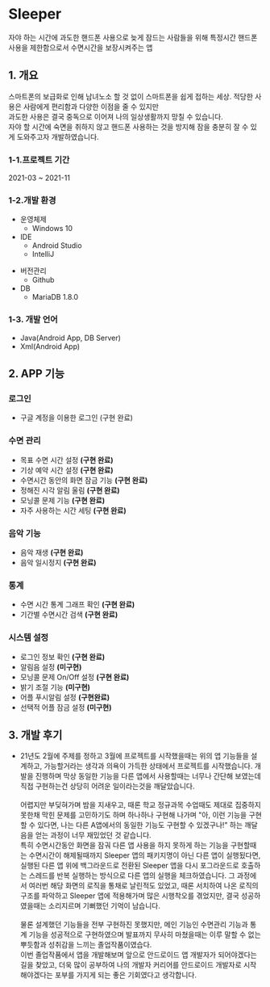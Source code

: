 # Sleeper
자야 하는 시간에 과도한 핸드폰 사용으로 늦게 잠드는 사람들을 위해 특정시간 핸드폰 사용을 제한함으로서 수면시간을 보장시켜주는 앱

## 1. 개요
스마트폰의 보급화로 인해 남녀노소 할 것 없이 스마트폰을 쉽게 접하는 세상. 적당한 사용은 사람에게 편리함과 다양한 이점을 줄 수 있지만</br>
과도한 사용은 결국 중독으로 이어져 나의 일상생활까지 망칠 수 있습니다.</br>
자야 할 시간에 숙면을 취하지 않고 핸드폰 사용하는 것을 방지해 잠을 충분히 잘 수 있게 도와주고자 개발하였습니다.

### 1-1.프로젝트 기간
2021-03 ~ 2021-11

### 1-2.개발 환경
  * 운영체제
    - Windows 10
  * IDE  
    - Android Studio
    - IntelliJ
  - 버전관리
    - Github
  - DB
    - MariaDB 1.8.0

### 1-3. 개발 언어
  - Java(Android App, DB Server)
  - Xml(Android App)
 

 ## 2. APP 기능
 ### 로그인
  - 구글 계정을 이용한 로그인 (구현 완료)
 ### 수면 관리
 - 목표 수면 시간 설정 <b>(구현 완료)</b>
 - 기상 예약 시간 설정 <b>(구현 완료)</b>
 - 수면시간 동안의 화면 잠금 기능 <b>(구현 완료)</b>
 - 정해진 시각 알림 울림 <b>(구현 완료)</b>
 - 모닝콜 문제 기능 <b>(구현 완료)</b>
 - 자주 사용하는 시간 세팅 <b>(구현 완료)</b>
### 음악 기능
  - 음악 재생 <b>(구현 완료)</b>
  - 음악 일시정지 <b>(구현 완료)</b>
### 통계
  - 수면 시간 통계 그래프 확인 <b>(구현 완료)</b>
  - 기간별 수면시간 검색 <b>(구현 완료)</b>
### 시스템 설정
  - 로그인 정보 확인 <b>(구현 완료)</b>
  - 알림음 설정 <b>(미구현)</b>
  - 모닝콜 문제 On/Off 설정 <b>(구현 완료)</b>
  - 밝기 조절 기능 <b>(미구현)</b>
  - 어플 푸시알림 설정 <b>(구현완료)</b>
  - 선택적 어플 잠금 설정 <b>(미구현)</b>

## 3. 개발 후기
  - 21년도 2월에 주제를 정하고 3월에 프로젝트를 시작했을때는 위의 앱 기능들을 설계하고, 가능할거라는 생각과 의욕이 가득한 상태에서 프로젝트를 시작했습니다. 개발을 진행하며 막상 동일한 기능을 다른 앱에서 사용할때는 너무나 간단해 보였는데 직접 구현하는건 상당히 어려운 일이라는것을 깨달았습니다. <br><br>
  어렵지만 부딪혀가며 밤을 지새우고, 때론 학교 정규과목 수업때도 제대로 집중하지 못한채 막힌 문제를 고민하기도 하며 하나하나 구현해 나가며 "아, 이런 기능을 구현할 수 있다면, 나는 다른 A앱에서의 동일한 기능도 구현할 수 있겠구나!" 하는 깨달음을 얻는 과정이 너무 재밌었던 것 같습니다.  
  특히 수면시간동안 화면을 잠궈 다른 앱 사용을 하지 못하게 하는 기능을 구현할때는 수면시간이 해제될때까지 Sleeper 앱의 패키지명이 아닌 다른 앱이 실행됬다면, 실행된 다른 앱 위에 백그라운드로 전환된 Sleeper 앱을 다시 포그라운드로 호출하는 스레드를 반복 실행하는 방식으로 다른 앱의 실행을 체크하였습니다. 그 과정에서 여러번 해당 화면의 로직을 통채로 날린적도 있었고, 때론 서치하여 나온 로직의 구조를 파악하고 Sleeper 앱에 적용해가며 많은 시행착오를 겪었지만, 결국 성공하였을때는 소리지르며 기뻐했던 기억이 남습니다.<br><br> 
  물론 설계했던 기능들을 전부 구현하진 못했지만, 메인 기능인 수면관리 기능과 통계 기능을 성공적으로 구현하였으며 발표까지 무사히 마쳤을때는 이루 말할 수 없는 뿌듯함과 성취감을 느끼는 졸업작품이였습다.  
  이번 졸업작품에서 앱을 개발해보며 앞으로 안드로이드 앱 개발자가 되어야겠다는 길을 찾았고, 더욱 많이 공부하여 나의 개발자 커리어를 안드로이드 개발자로 시작해야겠다는 포부를 가지게 되는 좋은 기회였다고 생각합니다.